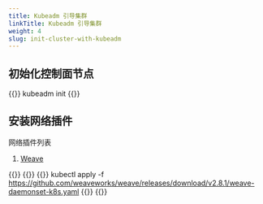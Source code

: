 ```yaml
---
title: Kubeadm 引导集群
linkTitle: Kubeadm 引导集群
weight: 4
slug: init-cluster-with-kubeadm
---
```

## 初始化控制面节点
{{<card code=true lang="shell">}}
kubeadm init
{{</card>}}
## 安装网络插件
网络插件列表
1. [Weave](https://www.weave.works/docs/net/latest/kubernetes/kube-addon/)
 
{{<tabpane>}}
{{<tab header="可选" disabled=true />}}
{{<tab header="Weave" lang="shell">}}
kubectl apply -f https://github.com/weaveworks/weave/releases/download/v2.8.1/weave-daemonset-k8s.yaml
{{</tab>}}
{{</tabpane>}}